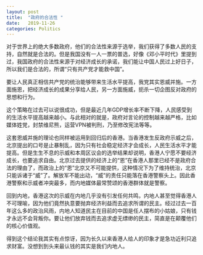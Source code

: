 ```yaml
---
layout: post
title:  "政府的合法性 "
date:   2019-11-26
categories: Politics
---
```

对于世界上的绝大多数政府，他们的合法性来源于选举，我们获得了多数人民的支持，自然就是合法的。但是我国没有一人一票的普选，好像《邓小平时代》里提到过，我国政府的合法性来源于对经济成长的承诺，我们能让中国人民过上好日子，所以我们是合法的，所谓“只有共产党才能救中国”。

要让人民真正相信共产党的统治能够带来生活水平提高，我党其实恩威并施。一方面施恩，把经济成长的成果分享给人民，另一方面施威，扼杀一切企图反对政府的思想和行为。

这个策略在过去可以说很成功，但是最近几年GDP增长率不断下降，人民感受到的生活水平提高越来越小。与此相对的就是，政府对言论的控制越来越严格，比如媒体姓党，封禁维尼熊，运营VPN被判刑，乃至修改宪法等等。

这套恩威并施的理论也同样被运用到回归后的香港。当香港发生反政府示威之后，北京提出的口号是止暴制乱，因为只有社会稳定经济才会成长，人民生活水平才能提高。但是生生不息的示威和本周区议会的选举结果却说明，香港人宁愿不要经济成长，也要追求自由。北京过去提供的经济上的“恩”在香港人那里已经不是政府合法的理由了，而政治上的“恩”北京又不可能提供，这种情况下为了维持统治，北京只能诉诸于“威”了。解放军不能出动，“威”的责任只能落在香港警察头上。因此香港警察和示威者冲突最多，而内地媒体最常赞颂的香港群体就是警察。

回到内地，香港这次的示威在内地几乎没有引发任何共鸣，内地人甚至觉得香港人不可理喻，因为他们竟然执意要抛弃经济利益而去追求所谓的民主。经过过去一百年这么多的政治风雨，内地人知道民主在目前的中国是任人摆布的小姑娘，只有钱才永远不会背叛你。要让他们放弃钱而去追求虚无缥缈的民主，简直是在颠覆他们的核心价值观。

得到这个结论我其实有点惊讶，因为长久以来香港人给人的印象才是急功近利只追求财富。没想到到头来最认钱的其实是我们内地人。


